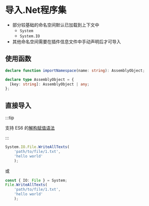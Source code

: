 # 导入.Net程序集

- 部分较基础的命名空间默认已加载到上下文中
  - `System`
  - `System.IO`
- 其他命名空间需要在插件信息文件中手动声明后才可导入

## 使用函数

```ts
declare function importNamespace(name: string): AssemblyObject;

declare type AssemblyObject = {
  [key: string]: AssemblyObject | any;
};
```

## 直接导入

:::tip

支持 ES6 的[解构赋值语法](https://developer.mozilla.org/zh-CN/docs/Web/JavaScript/Reference/Operators/Destructuring_assignment)

:::

```ts
System.IO.File.WriteAllTexts(
    'path/to/file/1.txt',
    'hello world'
    );
```

或

```ts
const { IO: File } = System;
File.WriteAllTexts(
    'path/to/file/1.txt',
    'hello world'
    );
```
